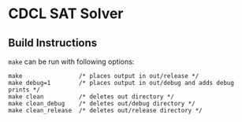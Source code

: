 # CDCL SAT Solver

## Build Instructions

`make` can be run with following options:

    make                /* places output in out/release */
    make debug=1        /* places output in out/debug and adds debug prints */
    make clean          /* deletes out directory */
    make clean_debug    /* deletes out/debug directory */
    make clean_release  /* deletes out/release directory */